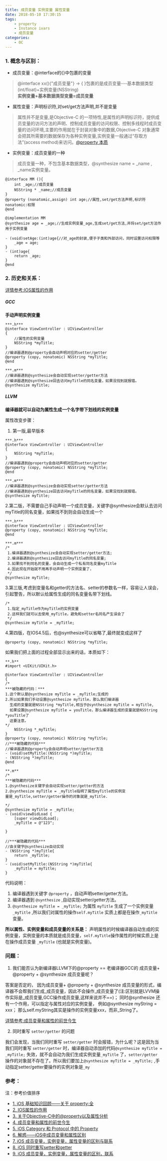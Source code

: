 ```yaml
---
title: 成员变量 实例变量 属性变量
date: 2018-05-10 17:30:15
tags:
	- property
	- Instance ivars
	- 成员变量
categories:
	- OC
---
```


### 1. 概念与区别：

* 成员变量：@interface的{}中包裹的变量

> @interface xx(){"成员变量"} -> { }包裹的是成员变量---基本数据类型(int/float)+实例变量(NSString)
<br/>**实例变量+基本数据类型变量=成员变量**

* 属性变量：声明标识符,对set/get方法声明,并不是变量

> 属性并不是变量,是Objective-C 的一项特性,是属性的声明标识符，提供成员变量的访问方法的声明、控制成员变量的访问权限、控制多线程时成员变量的访问环境,主要的作用就在于封装对象中的数据,Objective-C 对象通常会把其所需要的数据保存为各种实例变量,实例变量一般通过“存取方法”(access method)来访问。[@property 本质](https://www.jianshu.com/p/294e9285361e)

* 实例变量：成员变量的一种

> 成员变量一种，不包含基本数据类型，@synthesize name = _name , _name实例变量。


```
@interface MM (){
    int _age;//成员变量
    NSString * _name;//成员变量
}
@property (nonatomic,assign) int age;//属性,set/get方法声明,标识符 nonatomic:权限
@end

@implementation MM
@synthesize age = _age;//生成实例变量_age,生成set/get方法,并将set/get方法作用于实例变量

- (void)setAge:(int)age{//对_age的封装,便于子类和外部访问，同时设置访问权限等
    _age = age;
}
- (int)age{
    return _age;
}
@end
```

### 2. 历史和关系：

[详情参考:IOS属性的作用](https://www.jianshu.com/p/8e6606ce759d)

##### GCC

**手动声明实例变量**

```
***.h***
@interface ViewController : UIViewController
{
    //属性的实例变量
    NSString *myTitle;
}
//编译器遇到@property会自动声明对应的setter/getter
@property (copy, nonatomic) NSString *myTitle;
@end

***.m***
//编译器遇到@synthesize会自动实现setter/getter方法
//编译器遇到@synthesize回去访问myTitle的同名变量，如果没找到就报错。
@synthesize myTitle;

```

##### LLVM

**编译器就可以自动为属性生成一个名字带下划线的实例变量**

属性改变步骤：

1. 第一版,最早版本

```
***.h***
@interface ViewController : UIViewController
{
    NSString *myTitle;
}
//编译器遇到@property会自动声明对应的setter/getter
@property (copy, nonatomic) NSString *myTitle;
@end

***.m***
//编译器遇到@synthesize会自动实现setter/getter方法
//编译器遇到@synthesize回去访问myTitle的同名变量，如果没找到就报错。
@synthesize myTitle;

```


2.第二版，不需要自己手动声明一个成员变量，关键字@synthesize会默认去访问myTitle的同名变量，如果找不到则会自动生成一个

```
***.h***
@interface ViewController : UIViewController
@property (copy, nonatomic) NSString *myTitle;
@end

***.m***
/*
 1.编译器遇到@synthesize会自动实现setter/getter方法;
 2.编译器遇到@synthesize回去访问myTitle的同名变量;
 3.如果找不到同名的变量，会自动生成一个私有同名变量myTitle
 4.因此现在开始就不用再手动声明一个实例变量了，
 */
@synthesize myTitle;
```

3.第三版,考虑到变量名和getter的方法名、setter的参数名一样，容易让人误会，引起警告，所以默认给属性生成的同名变量名带下划线。

```
/*
 1.指定_myTitle作为myTitle的实例变量
 2.这样我们就可以去使用_myTitle，避免和setter名同名产生误会了
 */
@synthesize myTitle = _myTitle;
```
4.第四版，在IOS4.5后，也@synthesize可以省略了,最终就变成这样了

```
@property (copy, nonatomic) NSString *myTitle;
```

如果我们把上面的过程全部显示出来的话，本质如下：


```
**.h**
#import <UIKit/UIKit.h>

@interface ViewController : UIViewController
{
/*
***被隐藏的代码：***
1.这个默认是@synthesize myTitle = _myTitle;生成的
2.所以如果我们手动设置@synthesize myTitle，那么我们编译器
  生成的变量就是NSString *myTitle,相当于@synthesize myTitle = myTitle,
  如果设置@synthesize myTitle = youTitle，那么编译器生成的变量就是NSString *youTitle了
  这要注意。
*/
    NSString *_myTitle;
}
@property (copy, nonatomic) NSString *myTitle;
//***被隐藏的代码***
//编译器遇到@property会自动声明setter/getter方法
- (void)setMyTitle:(NSString *)myTitle;
- (NSString *)myTitle;
@end

**.m**
/*
***被隐藏的代码***
1.@synthesize关键字会自动实现setter/getter的方法
2.@synthesize myTitle = _myTitle指明了属性myTitle的实例变
量是_myTitle,setter/getter操作的对象就是_myTitle.

*/
@synthesize myTitle = _myTitle;
- (void)viewDidLoad {
    [super viewDidLoad];
    _myTitle = @"123";

}

//***被隐藏的代码***
//由关键字@synthesize自动实现
- (NSString *)myTitle{
    return _myTitle;
}
- (void)setMyTitle:(NSString *)myTitle{
    _myTitle = myTitle;
}
```

代码说明：

1. 编译器遇到关键字 `@property` ，自动声明setter/getter方法。
2. 编译器遇到 `@synthesize` ,自动实现setter/getter方法。
3. `@synthesize myTitle = _myTitle;` 为属性 `myTitle` 生成了一个实例变量 `_myTitle` ,所以我们对属性的操作`self.myTitle` 实质上都是在操作`_myTitle` 变量。

**所以属性、实例变量和成员变量的关系是：**
声明属性的时候编译器自动生成的实例变量，实例变量的本质就是成员变量，`self.myTitle`操作属性的时候实质上是在操作成员变量 `_myTitle` (也就是实例变量)。

### 问题：

1. 我们能否认为新编译器LLVM下的@property == 老编译器GCC的 成员变量+ @property + @synthesize 成员变量呢？

答案是否定的，
因为成员变量+ @property + @synthesize 成员变量的形式，编译器不会帮我们生成_成员变量，因此不会操作_成员变量了(注:区别就是LVVM操作实际是_成员变量,GCC操作成员变量,这样来说并不==)；
同时@synthesize 还有一个作用，可以指定与属性对应的实例变量，
例如@synthesize myString = xxx；
那么self.myString其实是操作的实例变量xxx，而非_String了。

[详情参考:成员变量和属性的前世今生](https://www.jianshu.com/p/1a153b49d3bc)


2. 同时重写 `setter/getter` 的问题

我们会发现，当我们同时重写 `setter/getter` 时会报错，为什么呢？这是因为当我们同时重写 `setter/getter` 时，编译器自动添加的代码`@synthesize myTitle = _myTitle;` 失效，就不会自动为我们生成实例变量`_myTitle` 了，`setter/getter` 操作的对象就不存在了。所以我们要加上`@synthesize myTitle = _myTitle;` ,手动指定setter/getter要操作的实例对象是`_my` 

### 参考：

注：参考价值排序

* [1. iOS 基础知识回顾——关于 property:全](https://www.jianshu.com/p/294e9285361e)
* [2. IOS属性的作用](https://www.jianshu.com/p/8e6606ce759d)
* [3. 关于Objective-C中的@property以及属性分析](https://blog.csdn.net/qq_25475307/article/details/78249675)
* [4. 成员变量和属性的前世今生](https://www.jianshu.com/p/1a153b49d3bc)
* [5. iOS Category 和 Protocol 中的 Property](http://www.cnblogs.com/PSSSCode/p/5510585.html)
* [6. 解惑——iOS中成员变量和属性区别](https://blog.csdn.net/u012946824/article/details/51788565)
* [7. iOS 成员变量，实例变量，属性变量的区别与联系](https://www.jianshu.com/p/6c0da0af5d3e)
* [8. iOS 同时重写setter和getter](https://www.cnblogs.com/handsomeBoys/p/5672352.html)
* [9. iOS 成员变量，实例变量，属性变量的区别，联系](https://www.cnblogs.com/Jenaral/p/5970393.html)